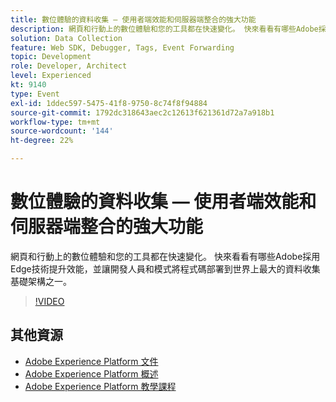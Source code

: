 ```yaml
---
title: 數位體驗的資料收集 — 使用者端效能和伺服器端整合的強大功能
description: 網頁和行動上的數位體驗和您的工具都在快速變化。 快來看看有哪些Adobe採用Edge技術提升效能，並讓開發人員和模式將程式碼部署到世界上最大的資料收集基礎架構之一。
solution: Data Collection
feature: Web SDK, Debugger, Tags, Event Forwarding
topic: Development
role: Developer, Architect
level: Experienced
kt: 9140
type: Event
exl-id: 1ddec597-5475-41f8-9750-8c74f8f94884
source-git-commit: 1792dc318643aec2c12613f621361d72a7a918b1
workflow-type: tm+mt
source-wordcount: '144'
ht-degree: 22%

---
```


# 數位體驗的資料收集 — 使用者端效能和伺服器端整合的強大功能

網頁和行動上的數位體驗和您的工具都在快速變化。 快來看看有哪些Adobe採用Edge技術提升效能，並讓開發人員和模式將程式碼部署到世界上最大的資料收集基礎架構之一。

>[!VIDEO](https://video.tv.adobe.com/v/337584/?quality=12&learn=on&hidetitle=true)

## 其他資源

- [Adobe Experience Platform 文件](https://experienceleague.adobe.com/docs/experience-platform.html)
- [Adobe Experience Platform 概述](https://experienceleague.adobe.com/docs/experience-platform/landing/home.html?lang=zh-Hant)
- [Adobe Experience Platform 教學課程](https://experienceleague.adobe.com/docs/platform-learn/tutorials/overview.html?lang=zh-Hant)
